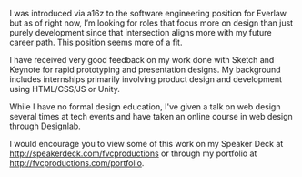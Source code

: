 I was introduced via a16z to the software engineering position for Everlaw but as of right now, I’m looking for roles that focus more on design than just purely development since that intersection aligns more with my future career path. This position seems more of a fit.

I have received very good feedback on my work done with Sketch and Keynote for rapid prototyping and presentation designs. My background includes internships primarily involving product design and development using HTML/CSS/JS or Unity.

While I have no formal design education, I've given a talk on web design several times at tech events and have taken an online course in web design through Designlab.

I would encourage you to view some of this work on my Speaker Deck at http://speakerdeck.com/fvcproductions or through my portfolio at http://fvcproductions.com/portfolio.